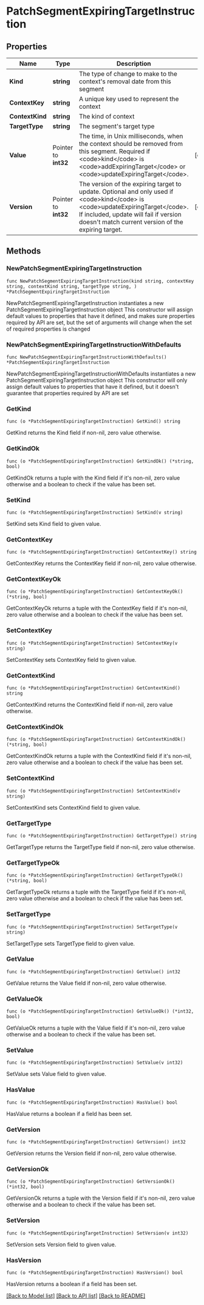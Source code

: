 # PatchSegmentExpiringTargetInstruction

## Properties

Name | Type | Description | Notes
------------ | ------------- | ------------- | -------------
**Kind** | **string** | The type of change to make to the context&#39;s removal date from this segment | 
**ContextKey** | **string** | A unique key used to represent the context | 
**ContextKind** | **string** | The kind of context | 
**TargetType** | **string** | The segment&#39;s target type | 
**Value** | Pointer to **int32** | The time, in Unix milliseconds, when the context should be removed from this segment. Required if &lt;code&gt;kind&lt;/code&gt; is &lt;code&gt;addExpiringTarget&lt;/code&gt; or &lt;code&gt;updateExpiringTarget&lt;/code&gt;. | [optional] 
**Version** | Pointer to **int32** | The version of the expiring target to update. Optional and only used if &lt;code&gt;kind&lt;/code&gt; is &lt;code&gt;updateExpiringTarget&lt;/code&gt;. If included, update will fail if version doesn&#39;t match current version of the expiring target. | [optional] 

## Methods

### NewPatchSegmentExpiringTargetInstruction

`func NewPatchSegmentExpiringTargetInstruction(kind string, contextKey string, contextKind string, targetType string, ) *PatchSegmentExpiringTargetInstruction`

NewPatchSegmentExpiringTargetInstruction instantiates a new PatchSegmentExpiringTargetInstruction object
This constructor will assign default values to properties that have it defined,
and makes sure properties required by API are set, but the set of arguments
will change when the set of required properties is changed

### NewPatchSegmentExpiringTargetInstructionWithDefaults

`func NewPatchSegmentExpiringTargetInstructionWithDefaults() *PatchSegmentExpiringTargetInstruction`

NewPatchSegmentExpiringTargetInstructionWithDefaults instantiates a new PatchSegmentExpiringTargetInstruction object
This constructor will only assign default values to properties that have it defined,
but it doesn't guarantee that properties required by API are set

### GetKind

`func (o *PatchSegmentExpiringTargetInstruction) GetKind() string`

GetKind returns the Kind field if non-nil, zero value otherwise.

### GetKindOk

`func (o *PatchSegmentExpiringTargetInstruction) GetKindOk() (*string, bool)`

GetKindOk returns a tuple with the Kind field if it's non-nil, zero value otherwise
and a boolean to check if the value has been set.

### SetKind

`func (o *PatchSegmentExpiringTargetInstruction) SetKind(v string)`

SetKind sets Kind field to given value.


### GetContextKey

`func (o *PatchSegmentExpiringTargetInstruction) GetContextKey() string`

GetContextKey returns the ContextKey field if non-nil, zero value otherwise.

### GetContextKeyOk

`func (o *PatchSegmentExpiringTargetInstruction) GetContextKeyOk() (*string, bool)`

GetContextKeyOk returns a tuple with the ContextKey field if it's non-nil, zero value otherwise
and a boolean to check if the value has been set.

### SetContextKey

`func (o *PatchSegmentExpiringTargetInstruction) SetContextKey(v string)`

SetContextKey sets ContextKey field to given value.


### GetContextKind

`func (o *PatchSegmentExpiringTargetInstruction) GetContextKind() string`

GetContextKind returns the ContextKind field if non-nil, zero value otherwise.

### GetContextKindOk

`func (o *PatchSegmentExpiringTargetInstruction) GetContextKindOk() (*string, bool)`

GetContextKindOk returns a tuple with the ContextKind field if it's non-nil, zero value otherwise
and a boolean to check if the value has been set.

### SetContextKind

`func (o *PatchSegmentExpiringTargetInstruction) SetContextKind(v string)`

SetContextKind sets ContextKind field to given value.


### GetTargetType

`func (o *PatchSegmentExpiringTargetInstruction) GetTargetType() string`

GetTargetType returns the TargetType field if non-nil, zero value otherwise.

### GetTargetTypeOk

`func (o *PatchSegmentExpiringTargetInstruction) GetTargetTypeOk() (*string, bool)`

GetTargetTypeOk returns a tuple with the TargetType field if it's non-nil, zero value otherwise
and a boolean to check if the value has been set.

### SetTargetType

`func (o *PatchSegmentExpiringTargetInstruction) SetTargetType(v string)`

SetTargetType sets TargetType field to given value.


### GetValue

`func (o *PatchSegmentExpiringTargetInstruction) GetValue() int32`

GetValue returns the Value field if non-nil, zero value otherwise.

### GetValueOk

`func (o *PatchSegmentExpiringTargetInstruction) GetValueOk() (*int32, bool)`

GetValueOk returns a tuple with the Value field if it's non-nil, zero value otherwise
and a boolean to check if the value has been set.

### SetValue

`func (o *PatchSegmentExpiringTargetInstruction) SetValue(v int32)`

SetValue sets Value field to given value.

### HasValue

`func (o *PatchSegmentExpiringTargetInstruction) HasValue() bool`

HasValue returns a boolean if a field has been set.

### GetVersion

`func (o *PatchSegmentExpiringTargetInstruction) GetVersion() int32`

GetVersion returns the Version field if non-nil, zero value otherwise.

### GetVersionOk

`func (o *PatchSegmentExpiringTargetInstruction) GetVersionOk() (*int32, bool)`

GetVersionOk returns a tuple with the Version field if it's non-nil, zero value otherwise
and a boolean to check if the value has been set.

### SetVersion

`func (o *PatchSegmentExpiringTargetInstruction) SetVersion(v int32)`

SetVersion sets Version field to given value.

### HasVersion

`func (o *PatchSegmentExpiringTargetInstruction) HasVersion() bool`

HasVersion returns a boolean if a field has been set.


[[Back to Model list]](../README.md#documentation-for-models) [[Back to API list]](../README.md#documentation-for-api-endpoints) [[Back to README]](../README.md)


